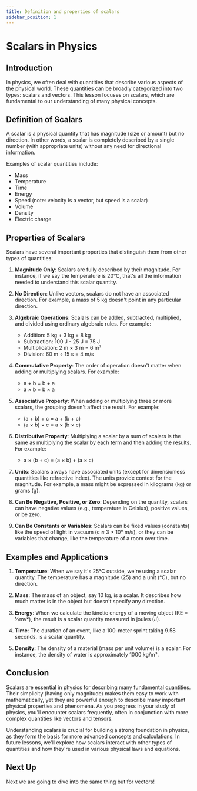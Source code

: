 ```yaml
---
title: Definition and properties of scalars
sidebar_position: 1
---
```


# Scalars in Physics

## Introduction

In physics, we often deal with quantities that describe various aspects of the physical world. These quantities can be broadly categorized into two types: scalars and vectors. This lesson focuses on scalars, which are fundamental to our understanding of many physical concepts.

## Definition of Scalars

A scalar is a physical quantity that has magnitude (size or amount) but no direction. In other words, a scalar is completely described by a single number (with appropriate units) without any need for directional information.

Examples of scalar quantities include:

-   Mass
-   Temperature
-   Time
-   Energy
-   Speed (note: velocity is a vector, but speed is a scalar)
-   Volume
-   Density
-   Electric charge

## Properties of Scalars

Scalars have several important properties that distinguish them from other types of quantities:

1. **Magnitude Only**: Scalars are fully described by their magnitude. For instance, if we say the temperature is 20°C, that's all the information needed to understand this scalar quantity.

2. **No Direction**: Unlike vectors, scalars do not have an associated direction. For example, a mass of 5 kg doesn't point in any particular direction.

3. **Algebraic Operations**: Scalars can be added, subtracted, multiplied, and divided using ordinary algebraic rules. For example:

    - Addition: 5 kg + 3 kg = 8 kg
    - Subtraction: 100 J - 25 J = 75 J
    - Multiplication: 2 m × 3 m = 6 m²
    - Division: 60 m ÷ 15 s = 4 m/s

4. **Commutative Property**: The order of operation doesn't matter when adding or multiplying scalars. For example:

    - a + b = b + a
    - a × b = b × a

5. **Associative Property**: When adding or multiplying three or more scalars, the grouping doesn't affect the result. For example:

    - (a + b) + c = a + (b + c)
    - (a × b) × c = a × (b × c)

6. **Distributive Property**: Multiplying a scalar by a sum of scalars is the same as multiplying the scalar by each term and then adding the results. For example:

    - a × (b + c) = (a × b) + (a × c)

7. **Units**: Scalars always have associated units (except for dimensionless quantities like refractive index). The units provide context for the magnitude. For example, a mass might be expressed in kilograms (kg) or grams (g).

8. **Can Be Negative, Positive, or Zero**: Depending on the quantity, scalars can have negative values (e.g., temperature in Celsius), positive values, or be zero.

9. **Can Be Constants or Variables**: Scalars can be fixed values (constants) like the speed of light in vacuum (c ≈ 3 × 10⁸ m/s), or they can be variables that change, like the temperature of a room over time.

## Examples and Applications

1. **Temperature**: When we say it's 25°C outside, we're using a scalar quantity. The temperature has a magnitude (25) and a unit (°C), but no direction.

2. **Mass**: The mass of an object, say 10 kg, is a scalar. It describes how much matter is in the object but doesn't specify any direction.

3. **Energy**: When we calculate the kinetic energy of a moving object (KE = ½mv²), the result is a scalar quantity measured in joules (J).

4. **Time**: The duration of an event, like a 100-meter sprint taking 9.58 seconds, is a scalar quantity.

5. **Density**: The density of a material (mass per unit volume) is a scalar. For instance, the density of water is approximately 1000 kg/m³.

## Conclusion

Scalars are essential in physics for describing many fundamental quantities. Their simplicity (having only magnitude) makes them easy to work with mathematically, yet they are powerful enough to describe many important physical properties and phenomena. As you progress in your study of physics, you'll encounter scalars frequently, often in conjunction with more complex quantities like vectors and tensors.

Understanding scalars is crucial for building a strong foundation in physics, as they form the basis for more advanced concepts and calculations. In future lessons, we'll explore how scalars interact with other types of quantities and how they're used in various physical laws and equations.

## Next Up

Next we are going to dive into the same thing but for vectors!
